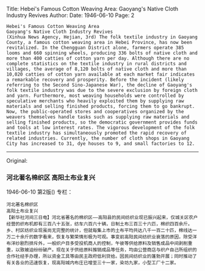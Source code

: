 Title: Hebei's Famous Cotton Weaving Area: Gaoyang's Native Cloth Industry Revives
Author:
Date: 1946-06-10
Page: 2

    Hebei's Famous Cotton Weaving Area
    Gaoyang's Native Cloth Industry Revives
    (Xinhua News Agency, Hejian, 3rd) The folk textile industry in Gaoyang County, a famous cotton weaving area in Hebei Province, has now been revitalized. In the Chengguan District alone, farmers operate 385 looms and 660 spinning wheels, producing 336 bolts of native cloth and more than 400 catties of cotton yarn per day. Although there are no complete statistics on the textile industry in rural districts and villages, the average of 8,120 bolts of native cloth and more than 10,020 catties of cotton yarn available at each market fair indicates a remarkable recovery and prosperity. Before the incident (likely referring to the Second Sino-Japanese War), the decline of Gaoyang's folk textile industry was due to the severe exclusion by foreign cloth and yarn. Furthermore, most weaving households were controlled by speculative merchants who heavily exploited them by supplying raw materials and selling finished products, forcing them to go bankrupt. Now, the public-operated stores and cooperatives organized by the weavers themselves handle tasks such as supplying raw materials and selling finished products, so the democratic government provides funds and tools at low interest rates. The vigorous development of the folk textile industry has simultaneously promoted the rapid recovery of related industries. Currently, the number of cloth shops in Gaoyang City has increased to 31, dye houses to 9, and small factories to 12.



<hr /> 

Original: 


### 河北著名棉织区  高阳土布业复兴

1946-06-10
第2版()
专栏：

    河北著名棉织区
    高阳土布业复兴
    【新华社河间三日电】河北省著名的棉织区——高阳县的民间纺织业现已振兴起来，仅城关区农户经营的织布机即有三百八十五张，纺车六百六十辆，日制土布三百三十六匹，棉织四百余斤。乡、村区纺织业现虽尚无完整的统计，但就每集上市的土布平均共达八千一百二十匹，棉线达一万二十余斤的数字看来，恢复与繁荣情形极为可观。事变前高阳民间纺织业衰落的原因，除受洋布洋纱剧烈排斥外，一般织户目多受投机商人的控制，午彼等供给原料及销售成品中间剥削重重，以致被迫纷纷破产。现在关于供给原料推销成品等任务，均由公营商店与织户自己所组织的合作社经手办理，所以资金工具等由民主政府低利贷给。因民间纺织业的蓬勃开展；同时推动了有关各业的迅速恢复，现高阳城内布庄已增至三十一家，染坊九家，小型工厂十二家。
